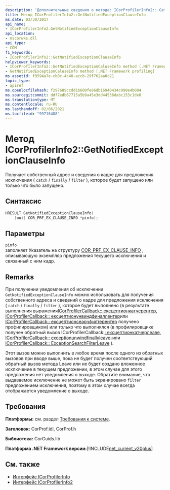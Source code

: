 ```yaml
---
description: 'Дополнительные сведения о методе: ICorProfilerInfo2:: GetNotifiedExceptionClauseInfo'
title: Метод ICorProfilerInfo2::GetNotifiedExceptionClauseInfo
ms.date: 03/30/2017
api_name:
- ICorProfilerInfo2.GetNotifiedExceptionClauseInfo
api_location:
- mscorwks.dll
api_type:
- COM
f1_keywords:
- ICorProfilerInfo2::GetNotifiedExceptionClauseInfo
helpviewer_keywords:
- ICorProfilerInfo2::GetNotifiedExceptionCaluseInfo method [.NET Framework profiling]
- GetNotifiedExceptionCaluseInfo method [.NET Framework profiling]
ms.assetid: f9594a7e-cb0c-4c48-accb-29f762aa0c21
topic_type:
- apiref
ms.openlocfilehash: f297689ccdd1b600fe86db16940434c990e4b084
ms.sourcegitcommit: ddf7edb67715a5b9a45e3dd44536dabc153c1de0
ms.translationtype: MT
ms.contentlocale: ru-RU
ms.lasthandoff: 02/06/2021
ms.locfileid: "99716488"
---
```

# <a name="icorprofilerinfo2getnotifiedexceptionclauseinfo-method"></a>Метод ICorProfilerInfo2::GetNotifiedExceptionClauseInfo

Получает собственный адрес и сведения о кадре для предложения исключения ( `catch` / `finally` / `filter` ), которое будет запущено или только что было запущено.  
  
## <a name="syntax"></a>Синтаксис  
  
```cpp  
HRESULT GetNotifiedExceptionClauseInfo(  
    [out] COR_PRF_EX_CLAUSE_INFO *pinfo);  
```  
  
## <a name="parameters"></a>Параметры  

 `pinfo`  
 заполняет Указатель на структуру [COR_PRF_EX_CLAUSE_INFO](cor-prf-ex-clause-info-structure.md) , описывающую экземпляр предложения текущего исключения и связанный с ним кадр.  
  
## <a name="remarks"></a>Remarks  

 При получении уведомления об исключении `GetNotifiedExceptionClauseInfo` можно использовать для получения собственного адреса и сведений о кадре для предложения исключения ( `catch` / `finally` / `filter` ), которое будет выполнено (в результате выполнения выражения[ICorProfilerCallback:: ексцептионкатчерентер](icorprofilercallback-exceptioncatcherenter-method.md), [ICorProfilerCallback:: ексцептионунвиндфиналлентер](icorprofilercallback-exceptionunwindfinallyenter-method.md)или [ICorProfilerCallback:: ексцептионсеарчфилтерентер](icorprofilercallback-exceptionsearchfilterenter-method.md) получено профилировщиком) или только что выполнялся (в профилировщике получен обратный вызов ICorProfilerCallback:[: ексцептионкатчерлеаве](icorprofilercallback-exceptioncatcherleave-method.md), [ICorProfilerCallback:: exceptionunwindfinallyleave-](icorprofilercallback-exceptionunwindfinallyleave-method.md)или [ICorProfilerCallback:: ExceptionSearchFilterLeave](icorprofilercallback-exceptionsearchfilterleave-method.md) ).  
  
 Этот вызов можно выполнить в любое время после одного из обратных вызовов при вводе выше, пока не будет получен соответствующий обратный вызов метода Leave или не будет создано вложенное исключение в текущем предложении, в этом случае для этого предложения нет уведомления о выходе. Обратите внимание, что выдаваемое исключение не может быть экранировано `filter` предложением исключения, поэтому в этом случае всегда отображается уведомление о выходе.  
  
## <a name="requirements"></a>Требования  

 **Платформы:** см. раздел [Требования к системе](../../get-started/system-requirements.md).  
  
 **Заголовок:** CorProf.idl, CorProf.h  
  
 **Библиотека:** CorGuids.lib  
  
 **Платформа .NET Framework версии:**[!INCLUDE[net_current_v20plus](../../../../includes/net-current-v20plus-md.md)]  
  
## <a name="see-also"></a>См. также

- [Интерфейс ICorProfilerInfo](icorprofilerinfo-interface.md)
- [Интерфейс ICorProfilerInfo2](icorprofilerinfo2-interface.md)
